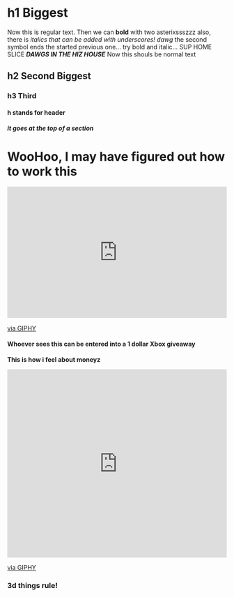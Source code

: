 # h1 Biggest
Now this is regular text.
Then we can **bold** with two asterixssszzz
also, there is _italics that can be added with underscores! dawg_
the second symbol ends the started previous one... try bold and italic...
SUP HOME SLICE _**DAWGS IN THE HIZ HOUSE**_ Now this shouls be normal text

## h2 Second Biggest
### h3 Third
#### h stands for header
##### it goes at the top of a section

# WooHoo, I may have figured out how to work this
<div style="width:100%;height:0;padding-bottom:60%;position:relative;"><iframe src="https://giphy.com/embed/Rr7qHxZLZLCpy" width="100%" height="100%" style="position:absolute" frameBorder="0" class="giphy-embed" allowFullScreen></iframe></div><p><a href="https://giphy.com/gifs/south-park-dance-cartman-Rr7qHxZLZLCpy">via GIPHY</a></p>

#### Whoever sees this can be entered into a 1 dollar Xbox giveaway
**This is how i feel about moneyz** 

<div style="width:100%;height:0;padding-bottom:86%;position:relative;"><iframe src="https://giphy.com/embed/DTywu7YYjWCVW" width="100%" height="100%" style="position:absolute" frameBorder="0" class="giphy-embed" allowFullScreen></iframe></div><p><a href="https://giphy.com/gifs/homer-simpson-the-simpsons-season-6-DTywu7YYjWCVW">via GIPHY</a></p>

### 3d things rule! 
<script src="//360.vizor.io/scripts/embed.js" data-vizorurl="https://360.vizor.io/embed/v/gadj6" ></script>
